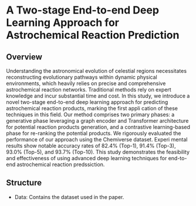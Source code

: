 # A Two-stage End-to-end Deep Learning Approach for Astrochemical Reaction Prediction

## Overview

Understanding the astronomical evolution of celestial regions necessitates reconstructing evolutionary pathways within dynamic physical environments, which heavily relies on precise and comprehensive astrochemical reaction networks. Traditional methods rely on expert knowledge and incur substantial time and cost. In this study, we introduce a novel two-stage end-to-end deep learning approach for predicting astrochemical reaction products, marking the first appli cation of these techniques in this field. Our method comprises two primary phases: a generative phase leveraging a graph encoder and Transformer architecture for potential reaction products generation, and a contrastive learning-based phase for re-ranking the potential products. We rigorously evaluated the performance of our approach using the Chemiverse dataset. Experi mental results show notable accuracy rates of 82.4% (Top-1), 91.4% (Top-3), 93.0% (Top-5), and 93.7% (Top-10). This study demonstrates the feasibility and effectiveness of using advanced deep learning techniques for end-to-end astrochemical reaction predssiction.

## Structure
- Data: Contains the dataset used in the paper.
